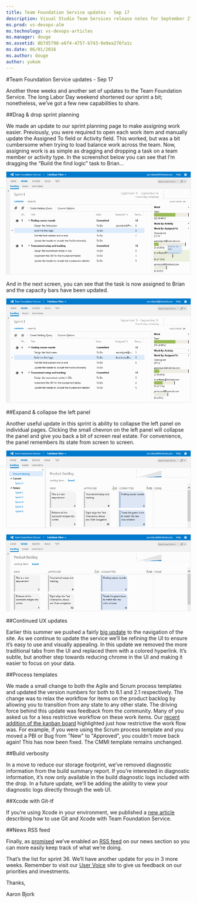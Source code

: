 ```yaml
---
title: Team Foundation Service updates - Sep 17
description: Visual Studio Team Services release notes for September 27 2012
ms.prod: vs-devops-alm
ms.technology: vs-devops-articles
ms.manager: douge
ms.assetid: 8b7d5798-e6f4-4757-b743-0e9ea276fa1c
ms.date: 06/01/2016
ms.author: douge
author: yukom
---
```


#Team Foundation Service updates - Sep 17

Another three weeks and another set of updates to the Team Foundation Service. The long Labor Day weekend shortened our sprint a bit; nonetheless, we’ve got a few new capabilities to share.

##Drag & drop sprint planning

We made an update to our sprint planning page to make assigning work easier. Previously, you were required to open each work item and manually update the Assigned To field or Activity field. This worked, but was a bit cumbersome when trying to load balance work across the team. Now, assigning work is as simple as dragging and dropping a task on a team member or activity type. In the screenshot below you can see that I’m dragging the “Build the find logic” task to Brian…

![Assigning a to do item by dragging it onto a team member in the capacity pane](_img/9_17_01.png)

And in the next screen, you can see that the task is now assigned to Brian and the capacity bars have been updated.

![To do item assigned](_img/9_17_02.png)

##Expand & collapse the left panel

Another useful update in this sprint is ability to collapse the left panel on individual pages. Clicking the small chevron on the left panel will collapse the panel and give you back a bit of screen real estate. For convenience, the panel remembers its state from screen to screen.

![Backlog page with the left panel expanded](_img/9_17_03.png)

![Backlog page with the left panel collasped](_img/9_17_04.png)

##Continued UX updates

Earlier this summer we pushed a fairly [big update](http://blogs.msdn.com/b/bharry/archive/2012/07/16/team-foundation-service-updates-7-16.aspx) to the navigation of the site. As we continue to update the service we’ll be refining the UI to ensure it’s easy to use and visually appealing. In this update we removed the more traditional tabs from the UI and replaced them with a colored hyperlink. It’s subtle, but another step towards reducing chrome in the UI and making it easier to focus on your data.

##Process templates

We made a small change to both the Agile and Scrum process templates and updated the version numbers for both to 6.1 and 2.1 respectively. The change was to relax the workflow for items on the product backlog by allowing you to transition from any state to any other state. The driving force behind this update was feedback from the community. Many of you asked us for a less restrictive workflow on these work items. Our [recent addition of the kanban board](aug-13-team-services.md) highlighted just how restrictive the work flow was. For example, if you were using the Scrum process template and you moved a PBI or Bug from "New" to "Approved", you couldn't move back again! This has now been fixed. The CMMI template remains unchanged.

##Build verbosity

In a move to reduce our storage footprint, we’ve removed diagnostic information from the build summary report. If you’re interested in diagnostic information, it’s now only available in the build diagnostic logs included with the drop. In a future update, we’ll be adding the ability to view your diagnostic logs directly through the web UI.

##Xcode with Git-tf

If you’re using Xcode in your environment, we published a [new article](https://www.visualstudio.com/en-us/get-started/share-your-xcode-projects-vs) describing how to use Git and Xcode with Team Foundation Service.

##News RSS feed

Finally, as [promised](http://blogs.msdn.com/b/bharry/archive/2012/08/27/team-foundation-service-updates-8-27.aspx) we’ve enabled an [RSS feed](https://www.visualstudio.com/team-services/updates/?feed=product_updates) on our news section so you can more easily keep track of what we’re doing.

That’s the list for sprint 36. We’ll have another update for you in 3 more weeks. Remember to visit our [User Voice](https://visualstudio.uservoice.com/forums/330519-vso) site to give us feedback on our priorities and investments.

Thanks,

Aaron Bjork
